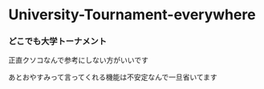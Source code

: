 # University-Tournament-everywhere
### どこでも大学トーナメント

正直クソコなんで参考にしない方がいいです

あとおやすみって言ってくれる機能は不安定なんで一旦省いてます
